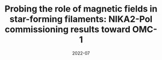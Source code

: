 ---
title: "Probing the role of magnetic fields in star-forming filaments: NIKA2-Pol commissioning results toward OMC-1"
collection: "co_procs"
permalink: https://ui.adsabs.harvard.edu/abs/2022EPJWC.25700002A/abstract
date: 2022-07
venue: "mm Universe @ NIKA2 - Observing the mm Universe with the NIKA2 Camera"
citation: "Ajeddig, H., Adam, R., Ade, P., et al. (2022), mm Universe @ NIKA2 - Observing the mm Universe with the NIKA2 Camera, 257, 00002."
---